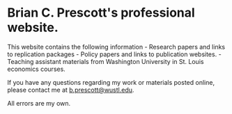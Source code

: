 # Brian C. Prescott's professional website.

This website contains the following information
    - Research papers and links to replication packages
    - Policy papers and links to publication websites.
    - Teaching assistant materials from Washington University in St. Louis economics courses.

If you have any questions regarding my work or materials posted online, please contact me at b.prescott@wustl.edu.

All errors are my own.